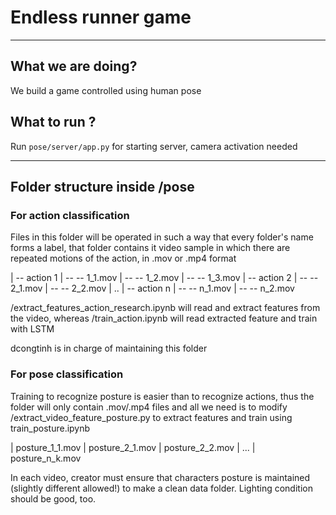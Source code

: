 # Endless runner game
---

## What we are doing?

We build a game controlled using human pose

## What to run ?

Run ``pose/server/app.py`` for starting server, camera activation needed

--- 

## Folder structure inside /pose

### For action classification
Files in this folder will be operated in such a way that every folder's name forms a label, that folder contains it video sample in which there are repeated motions of the action, in .mov or .mp4 format

| -- action 1
| -- -- 1_1.mov
| -- -- 1_2.mov
| -- -- 1_3.mov
| -- action 2
| -- -- 2_1.mov
| -- -- 2_2.mov
| ..
| -- action n
| -- -- n_1.mov
| -- -- n_2.mov

/extract_features_action_research.ipynb will read and extract features from the video, whereas /train_action.ipynb will read extracted feature and train with LSTM

dcongtinh is in charge of maintaining this folder

### For pose classification

Training to recognize posture is easier than to recognize actions, thus the folder will only contain .mov/.mp4 files and all we need is to modify /extract_video_feature_posture.py to extract features and train using train_posture.ipynb

| posture_1_1.mov
| posture_2_1.mov
| posture_2_2.mov
| ...
| posture_n_k.mov

In each video, creator must ensure that characters posture is maintained (slightly different allowed!) to make a clean data folder. Lighting condition should be good, too.
